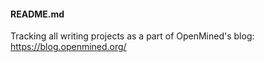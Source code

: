 #### **README.md**  

Tracking all writing projects as a part of OpenMined's blog: https://blog.openmined.org/  
